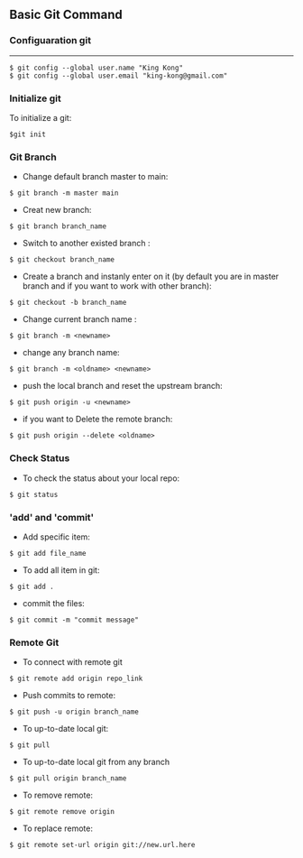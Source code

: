 ## Basic Git Command

###  Configuaration git
---

```
$ git config --global user.name "King Kong"
$ git config --global user.email "king-kong@gmail.com"
```

### Initialize git

To initialize a git:
```
$git init
```

### Git Branch

* Change default branch master to main:
```
$ git branch -m master main
```

*  Creat new branch:
```
$ git branch branch_name
```

* Switch to another existed branch :
```
$ git checkout branch_name
```

* Create a branch and instanly enter on it (by default you are in master branch and if you want to work with other branch):
```
$ git checkout -b branch_name
```

* Change current branch name :
```
$ git branch -m <newname>
```

* change any branch name:
```
$ git branch -m <oldname> <newname> 
```

* push the local branch and reset the upstream branch:
```
$ git push origin -u <newname> 
```

* if you want to Delete the remote branch:
```
$ git push origin --delete <oldname>
```

### Check Status

* To check the status about your local repo:
```
$ git status
```

### 'add' and 'commit'

* Add specific item:
```
$ git add file_name
```

* To add all item in git:    
```
$ git add .
```

* commit the files:

```
$ git commit -m "commit message"
```

### Remote Git

* To connect with remote git
```
$ git remote add origin repo_link
```

* Push commits to remote:
```
$ git push -u origin branch_name
```

* To up-to-date local git:
```
$ git pull
```

* To up-to-date local git from any branch
```
$ git pull origin branch_name
```

* To remove remote:
```
$ git remote remove origin
```

* To replace remote: 
```
$ git remote set-url origin git://new.url.here
```
